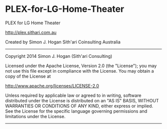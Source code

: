 PLEX-for-LG-Home-Theater
==================================================================

PLEX for LG Home Theater

http://plex.sithari.com.au

Created by Simon J. Hogan
Sith'ari Coinsulting Australia

------------------------------------------------------------------

Copyright 2014 Simon J. Hogan (Sith'ari Consulting)

Licensed under the Apache License, Version 2.0 (the "License"); you may not use this file except in compliance with the License. You may obtain a copy of the License at

http://www.apache.org/licenses/LICENSE-2.0

Unless required by applicable law or agreed to in writing, software distributed under the License is distributed on an "AS IS" BASIS, WITHOUT WARRANTIES OR CONDITIONS OF ANY KIND, either express or implied. See the License for the specific language governing permissions and limitations under the License.

------------------------------------------------------------------
